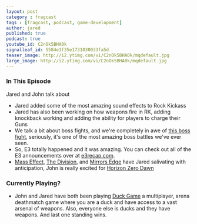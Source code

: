 ```yaml
---
layout: post
category : fragcast
tags : [fragcast, podcast, game-development]
author: jared
published: true
podcast: true
youtube_id: C2nOk5BHA0k
signalleaf_id: 5584e1f35e1731030033fa5d
teaser_image: http://i2.ytimg.com/vi/C2nOk5BHA0k/mqdefault.jpg
large_image: http://i2.ytimg.com/vi/C2nOk5BHA0k/mqdefault.jpg
---
```


### In This Episode
Jared and John talk about

- Jared added some of the most amazing sound effects to Rock Kickass
- Jared has also been working on how weapons fire in RK, adding knockback working and adding the ability for players to charge their Guns
- We talk a bit about boss fights, and we're completely in awe of [this boss fight](https://www.youtube.com/watch?v=V4SZLZo7iW0), seriously, it's one of the most amazing boss battles we've ever seen.
- So, E3 totally happened and it was amazing. You can check out all of the E3 announcements over at [e3recap.com](http://www.e3recap.com).
- [Mass Effect](https://youtu.be/uG8V9dRqSsw), [The Division](https://youtu.be/8Bc2fv0jcgg), and [Mirrors Edge](https://www.youtube.com/watch?v=IsDX_LiJT7E) have Jared salivating with anticipation, John is really excited for [Horizon Zero Dawn](https://www.youtube.com/watch?v=Fkg5UVTsKCE&feature=youtu.be)

### Currently Playing?
- John and Jared have both been playing [Duck Game](http://store.steampowered.com/app/312530/) a multiplayer, arena deathmatch game where you are a duck and have access to a vast arsenal of weapons. Also, everyone else is ducks and they have weapons. And last one standing wins.
